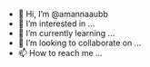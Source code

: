 - 👋 Hi, I’m @amannaaubb
- 👀 I’m interested in ...
- 🌱 I’m currently learning ...
- 💞️ I’m looking to collaborate on ...
- 📫 How to reach me ...

<!---
amannaaubb/amannaaubb is a ✨ special ✨ repository because its `README.md` (this file) appears on your GitHub profile.
You can click the Preview link to take a look at your changes.
--->
